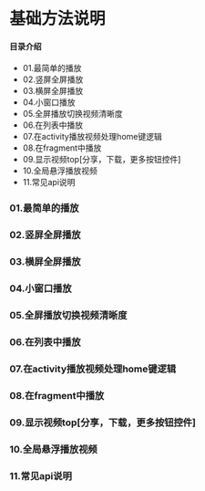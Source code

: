 # 基础方法说明
#### 目录介绍
- 01.最简单的播放
- 02.竖屏全屏播放
- 03.横屏全屏播放
- 04.小窗口播放
- 05.全屏播放切换视频清晰度
- 06.在列表中播放
- 07.在activity播放视频处理home键逻辑
- 08.在fragment中播放
- 09.显示视频top[分享，下载，更多按钮控件]
- 10.全局悬浮播放视频
- 11.常见api说明


### 01.最简单的播放


### 02.竖屏全屏播放


### 03.横屏全屏播放


### 04.小窗口播放



### 05.全屏播放切换视频清晰度



### 06.在列表中播放


### 07.在activity播放视频处理home键逻辑



### 08.在fragment中播放


### 09.显示视频top[分享，下载，更多按钮控件]



### 10.全局悬浮播放视频



### 11.常见api说明

























